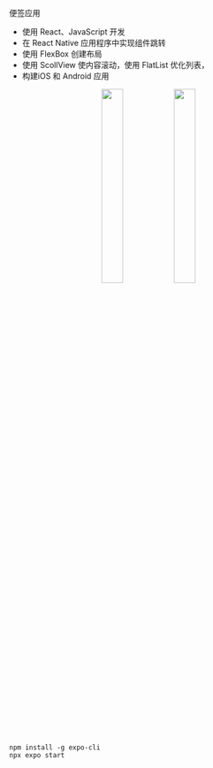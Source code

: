 便签应用

- 使用 React、JavaScript 开发
- 在 React Native 应用程序中实现组件跳转
- 使用 FlexBox 创建布局
- 使用 ScollView 使内容滚动，使用 FlatList 优化列表， 
- 构建iOS 和 Android 应用

<center>
<figure>
<img src = 'https://tuchuangs.com/imgs/2022/08/25/b6ff66413dd9294a.png' width="30%" height="30%"/>
<img src="https://s3.bmp.ovh/imgs/2022/08/24/3260861c273cfb79.png" width="30%" height="30%">
</figure>
</center>


```
npm install -g expo-cli
npx expo start
```
